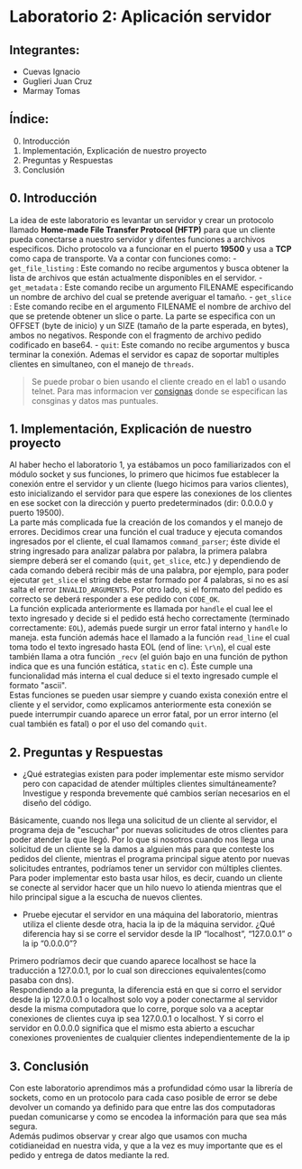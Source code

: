 # Laboratorio 2: Aplicación servidor

## Integrantes:
+ Cuevas Ignacio
+ Guglieri Juan Cruz
+ Marmay Tomas


## Índice:
0. Introducción
1. Implementación, Explicación de nuestro proyecto
2. Preguntas y Respuestas
3. Conclusión

## 0. Introducción

La idea de este laboratorio es levantar un servidor y crear un protocolo llamado **Home-made File Transfer Protocol (HFTP)** para que un cliente pueda conectarse a nuestro servidor y difentes funciones a archivos especificos.
Dicho protocolo va a funcionar en el puerto **19500** y usa a **TCP** como capa de transporte. 
Va a contar con funciones como:
    - `get_file_listing` : Este comando no recibe argumentos y busca obtener la lista de archivos que están actualmente disponibles en el servidor.
    - `get_metadata` : Este comando recibe un argumento FILENAME especificando un nombre de archivo del cual se pretende averiguar el tamaño.
    - `get_slice` : Este comando recibe en el argumento FILENAME el nombre de archivo del que se pretende obtener un slice o parte. La parte se especifica con un OFFSET (byte de inicio) y un SIZE (tamaño de la parte esperada, en bytes), ambos no negativos. Responde con el fragmento de archivo pedido codificado en base64.
    - `quit`: Este comando no recibe argumentos y busca terminar la conexión.
Ademas el servidor es capaz de soportar multiples clientes en simultaneo, con el manejo de `threads`.

> Se puede probar o bien usando el cliente creado en el lab1 o usando telnet.
> Para mas informacion ver [consignas](lab2-enunciado.pdf) donde se especifican las consginas y datos mas puntuales.

## 1. Implementación, Explicación de nuestro proyecto

Al haber hecho el laboratorio 1, ya estábamos un poco familiarizados con el módulo socket y sus funciones, lo primero que hicimos fue establecer la conexión entre el servidor y un cliente (luego hicimos para varios clientes), esto inicializando el servidor para que espere las conexiones de los clientes en ese socket con la dirección y puerto predeterminados (dir: 0.0.0.0 y puerto 19500).  
La parte más complicada fue la creación de los comandos y el manejo de errores. Decidimos crear una función el cual traduce y ejecuta comandos ingresados por el cliente, el cual llamamos `command_parser`; éste divide el string ingresado para analizar palabra por palabra, la primera palabra siempre deberá ser el comando (`quit`, `get_slice`, etc.) y dependiendo de cada comando deberá recibir más de una palabra, por ejemplo, para poder ejecutar `get_slice` el string debe estar formado por 4 palabras, si no es así salta el error `INVALID_ARGUMENTS`. Por otro lado, si el formato del pedido es correcto se deberá responder a ese pedido con `CODE_OK`.  
La función explicada anteriormente es llamada por `handle` el cual lee el texto ingresado y decide si el pedido está hecho correctamente (terminado correctamente: `EOL`), además puede surgir un error fatal interno y `handle` lo maneja. esta función además hace el llamado a la función `read_line` el cual toma todo el texto ingresado hasta EOL (end of line: `\r\n`), el cual este también llama a otra función `_recv` (el guión bajo en una función de python indica que es una función estática, `static` en c). Éste cumple una funcionalidad más interna el cual deduce si el texto ingresado cumple el formato "ascii".  
Estas funciones se pueden usar siempre y cuando exista conexión entre el cliente y el servidor, como explicamos anteriormente esta conexión se puede interrumpir cuando aparece un error fatal, por un error interno (el cual también es fatal) o por el uso del comando `quit`.  


## 2. Preguntas y Respuestas

+ ¿Qué estrategias existen para poder implementar este mismo servidor pero con capacidad de atender múltiples clientes simultáneamente? Investigue y responda brevemente qué cambios serían necesarios en el diseño del código.

Básicamente, cuando nos llega una solicitud de un cliente al servidor, el programa deja de "escuchar" por nuevas solicitudes de otros clientes para poder atender la que llegó. Por lo que si nosotros cuando nos llega una solicitud de un cliente se la damos a alguien más para que conteste los pedidos del cliente, mientras el programa principal sigue atento por nuevas solicitudes entrantes, podríamos tener un servidor con múltiples clientes.  
Para poder implementar esto basta usar hilos, es decir, cuando un cliente se conecte al servidor hacer que un hilo nuevo lo atienda mientras que el hilo principal sigue a la escucha de nuevos clientes. 

+ Pruebe ejecutar el servidor en una máquina del laboratorio, mientras utiliza el cliente desde otra, hacia la ip de la máquina servidor. ¿Qué diferencia hay si se corre el servidor desde la IP “localhost”, “127.0.0.1” o la ip “0.0.0.0”?

Primero podríamos decir que cuando aparece localhost se hace la traducción a 127.0.0.1, por lo cual son direcciones equivalentes(como pasaba con dns).  
Respondiendo a la pregunta, la diferencia está en que si corro el servidor desde la ip 127.0.0.1 o localhost solo voy a poder conectarme al servidor desde la misma computadora que lo corre, porque solo va a aceptar conexiones de clientes cuya ip sea 127.0.0.1 o localhost. Y si corro el servidor en 0.0.0.0 significa que el mismo esta abierto a escuchar conexiones provenientes de cualquier clientes independientemente de la ip


## 3. Conclusión 

Con este laboratorio aprendimos más a profundidad cómo usar la librería de sockets, como en un protocolo para cada caso posible de error se debe devolver un comando ya definido para que entre las dos computadoras puedan comunicarse y como se encodea la información para que sea más segura.  
Además pudimos observar y crear algo que usamos con mucha cotidianeidad en nuestra vida, y que a la vez es muy importante que es el pedido y entrega de datos mediante la red.